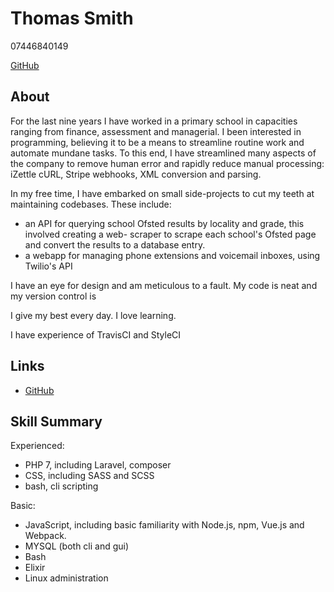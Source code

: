 # Thomas Smith

07446840149

[GitHub](https://github.com/tmus)

## About
For the last nine years I have worked in a primary school in capacities ranging from finance,
assessment and managerial. I been interested in programming, believing it to be a means to streamline
routine work and automate mundane tasks. To this end, I have streamlined many aspects of the company
to remove human error and rapidly reduce manual processing: iZettle cURL, Stripe webhooks, XML
conversion and parsing.

In my free time, I have embarked on small side-projects to cut my teeth at maintaining codebases.
These include:

- an API for querying school Ofsted results by locality and grade, this involved creating a web-
scraper to scrape each school's Ofsted page and convert the results to a database entry.
- a webapp for managing phone extensions and voicemail inboxes, using Twilio's API

I have an eye for design and am meticulous to a fault. My code is neat and my version control is

I give my best every day. I love learning. 


I have experience of TravisCI and StyleCI


## Links
- [GitHub](https://github.com/tmus)

## Skill Summary
Experienced:
- PHP 7, including Laravel, composer
- CSS, including SASS and SCSS
- bash, cli scripting

Basic:
- JavaScript, including basic familiarity with Node.js, npm, Vue.js and Webpack.
- MYSQL (both cli and gui)
- Bash
- Elixir
- Linux administration
